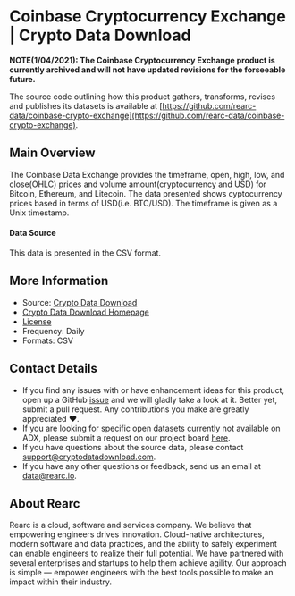 Coinbase Cryptocurrency Exchange | Crypto Data Download
=========================

**NOTE(1/04/2021): The Coinbase Cryptocurrency Exchange product is currently archived and will not have updated revisions for the forseeable future.**

The source code outlining how this product gathers, transforms, revises and publishes its datasets is available at [https://github.com/rearc-data/coinbase-crypto-exchange](https://github.com/rearc-data/coinbase-crypto-exchange).

## Main Overview

The Coinbase Data Exchange provides the timeframe, open, high, low, and close(OHLC) prices and volume amount(cryptocurrency and USD) for Bitcoin, Ethereum, and Litecoin. The data presented shows cyptocurrency prices based in terms of USD(i.e. BTC/USD). The timeframe is given as a Unix timestamp. 

#### Data Source

This data is presented in the CSV format.

## More Information
- Source: [Crypto Data Download](https://www.cryptodatadownload.com/data/coinbase/)
- [Crypto Data Download Homepage](https://www.cryptodatadownload.com/)
- [License](https://creativecommons.org/licenses/by-nc-sa/4.0/)
- Frequency: Daily
- Formats: CSV

## Contact Details
- If you find any issues with or have enhancement ideas for this product, open up a GitHub [issue](https://github.com/rearc-data/coinbase-crypto-exchange/issues) and we will gladly take a look at it. Better yet, submit a pull request. Any contributions you make are greatly appreciated :heart:.
- If you are looking for specific open datasets currently not available on ADX, please submit a request on our project board [here](https://github.com/orgs/rearc-data/projects/1).
- If you have questions about the source data, please contact support@cryptodatadownload.com.
- If you have any other questions or feedback, send us an email at data@rearc.io.

## About Rearc
Rearc is a cloud, software and services company. We believe that empowering engineers drives innovation. Cloud-native architectures, modern software and data practices, and the ability to safely experiment can enable engineers to realize their full potential. We have partnered with several enterprises and startups to help them achieve agility. Our approach is simple — empower engineers with the best tools possible to make an impact within their industry.
